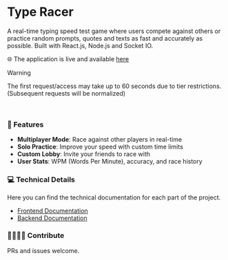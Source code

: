 # Type Racer

A real-time typing speed test game where users compete against others or practice random prompts, quotes and texts as fast and accurately as possible. Built with React.js, Node.js and Socket IO.

🌐 The application is live and available [here](https://type-racer-jv9w.onrender.com/home)

> [!WARNING]
> The first request/access may take up to 60 seconds due to tier restrictions. (Subsequent requests will be normalized)
<br/>

### 🚀 Features

- **Multiplayer Mode**: Race against other players in real-time
- **Solo Practice**: Improve your speed with custom time limits
- **Custom Lobby**: Invite your friends to race with
- **User Stats**: WPM (Words Per Minute), accuracy, and race history

### 💻 Technical Details

Here you can find the technical documentation for each part of the project.

- [Frontend Documentation](./client/README.MD)
- [Backend Documentation](./server/README.MD)

### 🫱🏼‍🫲🏼 Contribute

PRs and issues welcome.
